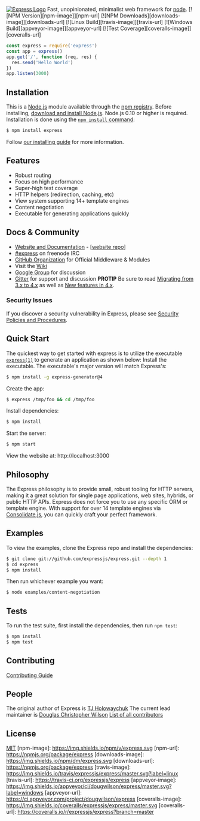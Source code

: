 [![Express Logo](https://i.cloudup.com/zfY6lL7eFa-3000x3000.png)](http://expressjs.com/)
  Fast, unopinionated, minimalist web framework for [node](http://nodejs.org).
  [![NPM Version][npm-image]][npm-url]
  [![NPM Downloads][downloads-image]][downloads-url]
  [![Linux Build][travis-image]][travis-url]
  [![Windows Build][appveyor-image]][appveyor-url]
  [![Test Coverage][coveralls-image]][coveralls-url]
```js
const express = require('express')
const app = express()
app.get('/', function (req, res) {
  res.send('Hello World')
})
app.listen(3000)
```
## Installation
This is a [Node.js](https://nodejs.org/en/) module available through the
[npm registry](https://www.npmjs.com/).
Before installing, [download and install Node.js](https://nodejs.org/en/download/).
Node.js 0.10 or higher is required.
Installation is done using the
[`npm install` command](https://docs.npmjs.com/getting-started/installing-npm-packages-locally):
```bash
$ npm install express
```
Follow [our installing guide](http://expressjs.com/en/starter/installing.html)
for more information.
## Features
  * Robust routing
  * Focus on high performance
  * Super-high test coverage
  * HTTP helpers (redirection, caching, etc)
  * View system supporting 14+ template engines
  * Content negotiation
  * Executable for generating applications quickly
## Docs & Community
  * [Website and Documentation](http://expressjs.com/) - [[website repo](https://github.com/expressjs/expressjs.com)]
  * [#express](https://webchat.freenode.net/?channels=express) on freenode IRC
  * [GitHub Organization](https://github.com/expressjs) for Official Middleware & Modules
  * Visit the [Wiki](https://github.com/expressjs/express/wiki)
  * [Google Group](https://groups.google.com/group/express-js) for discussion
  * [Gitter](https://gitter.im/expressjs/express) for support and discussion
**PROTIP** Be sure to read [Migrating from 3.x to 4.x](https://github.com/expressjs/express/wiki/Migrating-from-3.x-to-4.x) as well as [New features in 4.x](https://github.com/expressjs/express/wiki/New-features-in-4.x).
### Security Issues
If you discover a security vulnerability in Express, please see [Security Policies and Procedures](Security.md).
## Quick Start
  The quickest way to get started with express is to utilize the executable [`express(1)`](https://github.com/expressjs/generator) to generate an application as shown below:
  Install the executable. The executable's major version will match Express's:
```bash
$ npm install -g express-generator@4
```
  Create the app:
```bash
$ express /tmp/foo && cd /tmp/foo
```
  Install dependencies:
```bash
$ npm install
```
  Start the server:
```bash
$ npm start
```
  View the website at: http://localhost:3000
## Philosophy
  The Express philosophy is to provide small, robust tooling for HTTP servers, making
  it a great solution for single page applications, web sites, hybrids, or public
  HTTP APIs.
  Express does not force you to use any specific ORM or template engine. With support for over
  14 template engines via [Consolidate.js](https://github.com/tj/consolidate.js),
  you can quickly craft your perfect framework.
## Examples
  To view the examples, clone the Express repo and install the dependencies:
```bash
$ git clone git://github.com/expressjs/express.git --depth 1
$ cd express
$ npm install
```
  Then run whichever example you want:
```bash
$ node examples/content-negotiation
```
## Tests
  To run the test suite, first install the dependencies, then run `npm test`:
```bash
$ npm install
$ npm test
```
## Contributing
[Contributing Guide](Contributing.md)
## People
The original author of Express is [TJ Holowaychuk](https://github.com/tj)
The current lead maintainer is [Douglas Christopher Wilson](https://github.com/dougwilson)
[List of all contributors](https://github.com/expressjs/express/graphs/contributors)
## License
  [MIT](LICENSE)
[npm-image]: https://img.shields.io/npm/v/express.svg
[npm-url]: https://npmjs.org/package/express
[downloads-image]: https://img.shields.io/npm/dm/express.svg
[downloads-url]: https://npmjs.org/package/express
[travis-image]: https://img.shields.io/travis/expressjs/express/master.svg?label=linux
[travis-url]: https://travis-ci.org/expressjs/express
[appveyor-image]: https://img.shields.io/appveyor/ci/dougwilson/express/master.svg?label=windows
[appveyor-url]: https://ci.appveyor.com/project/dougwilson/express
[coveralls-image]: https://img.shields.io/coveralls/expressjs/express/master.svg
[coveralls-url]: https://coveralls.io/r/expressjs/express?branch=master
